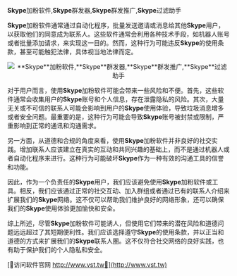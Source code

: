 **Skype**加粉软件,**Skype**群发器,**Skype**群发推广,**Skype**过滤助手

**Skype**加粉软件通常通过自动化程序，批量发送邀请或消息给其他**Skype**用户，以获取他们的同意成为联系人。这些软件通常会利用各种技术手段，如机器人账号或者批量添加请求，来实现这一目的。然而，这种行为可能违反**Skype**的使用条款，甚至可能触犯法律，具体视当地法律而定。

 <center><img src="https://vst.tw/MP4/tuiguang/png/2.png" alt="**Skype**加粉软件,**Skype**群发器,**Skype**群发推广,**Skype**过滤助手"></center>

对于用户而言，使用**Skype**加粉软件可能会带来一些风险和不便。首先，这些软件通常会收集用户的**Skype**账号和个人信息，存在泄露隐私的风险。其次，大量无关或不可信的联系人可能会影响到用户的**Skype**使用体验，导致垃圾消息增多或者安全问题。最重要的是，这种行为可能会导致**Skype**账号被封禁或限制，严重影响到正常的通讯和沟通需求。

另一方面，从道德和合规的角度来看，使用**Skype**加粉软件并非良好的社交实践。增加联系人应该建立在真实的互动和共同兴趣的基础上，而不是通过机器人或者自动化程序来进行。这种行为可能破坏**Skype**作为一种有效的沟通工具的信誉和功能。

因此，作为一个负责任的**Skype**用户，我们应该避免使用**Skype**加粉软件或工具。相反，我们应该通过正常的社交互动、加入群组或者通过已有的联系人介绍来扩展我们的**Skype**网络。这不仅可以帮助我们维护良好的网络形象，还可以确保我们的**Skype**使用体验更加愉快和安全。

综上所述，尽管**Skype**加粉软件可能诱人，但使用它们带来的潜在风险和道德问题远远超过了其短期便利性。我们应该选择遵守**Skype**的使用条款，并以正当和道德的方式来扩展我们的**Skype**联系人圈。这不仅符合社交网络的良好实践，也有助于保护我们的个人隐私和安全。


[👻访问软件官网 http://www.vst.tw👻](http://www.vst.tw)
